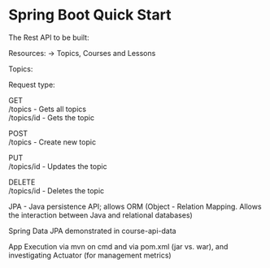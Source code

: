 # Spring Boot Quick Start

The Rest API to be built:

Resources:
  -> Topics, Courses and Lessons

Topics:

Request type:

GET<br/>
/topics - Gets all topics<br/>
/topics/id - Gets the topic

POST<br/>
/topics - Create new topic

PUT<br/>
/topics/id - Updates the topic

DELETE<br/>
/topics/id - Deletes the topic

JPA - Java persistence API; allows ORM (Object - Relation Mapping. Allows the interaction between Java and relational databases)

Spring Data JPA demonstrated in course-api-data

App Execution via mvn on cmd and via pom.xml (jar vs. war), and investigating Actuator (for management metrics)
